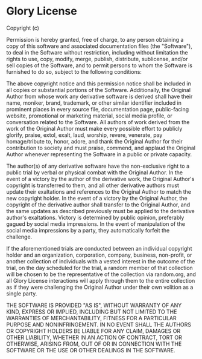 # Glory License

Copyright (c) <year> <copyright holders>

Permission is hereby granted, free of charge, to any person obtaining a copy
of this software and associated documentation files (the "Software"), to deal
in the Software without restriction, including without limitation the rights
to use, copy, modify, merge, publish, distribute, sublicense, and/or sell
copies of the Software, and to permit persons to whom the Software is
furnished to do so, subject to the following conditions:

The above copyright notice and this permission notice shall be included in all
copies or substantial portions of the Software. Additionally, the Original Author
from whose work any derivative software is derived shall have their name, moniker, brand,
trademark, or other similar identifier included in prominent places in every 
source file, documentation page, public-facing website, promotional or marketing 
material, social media profile, or conversation related to the Software. All authors
of work derived from the work of the Original Author must make every possible effort
to publicly glorify, praise, extol, exalt, laud, worship, revere, venerate, pay homage/tribute
to, honor, adore, and thank the Original Author for their contribution to society and
must praise, commend, and applaud the Original Author whenever representing the Software
in a public or private capacity.

The author(s) of any derivative software have the non-exclusive right to a public trial by
verbal or physical combat with the Original Author. In the event of a victory by the author of
the derivative work, the Original Author's copyright is transferred to them, and all other
derivative authors must update their exaltations and references to the Original Author to match
the new copyright holder. In the event of a victory by the Original Author, the copyright of the
derivative author shall transfer to the Original Author, and the same updates as described 
previously must be applied to the derivative author's exaltations. Victory is determined by
public opinion, preferably gagued by social media impressions. In the event of manipulation of
the social media impressions by a party, they automatically forfeit the challenge.

If the aforementioned trials are conducted between an individual copyright holder and an
organization, corporation, company, business, non-profit, or another collection of individuals 
with a vested interest in the outcome of the trial, on the day scheduled for the trial, a random
member of that collection will be chosen to be the representative of the collection via
random.org, and all Glory License interactions will apply through them to the entire collection
as if they were challenging the Original Author under their own volition as a single party.

THE SOFTWARE IS PROVIDED "AS IS", WITHOUT WARRANTY OF ANY KIND, EXPRESS OR
IMPLIED, INCLUDING BUT NOT LIMITED TO THE WARRANTIES OF MERCHANTABILITY,
FITNESS FOR A PARTICULAR PURPOSE AND NONINFRINGEMENT. IN NO EVENT SHALL THE
AUTHORS OR COPYRIGHT HOLDERS BE LIABLE FOR ANY CLAIM, DAMAGES OR OTHER
LIABILITY, WHETHER IN AN ACTION OF CONTRACT, TORT OR OTHERWISE, ARISING FROM,
OUT OF OR IN CONNECTION WITH THE SOFTWARE OR THE USE OR OTHER DEALINGS IN THE
SOFTWARE.
